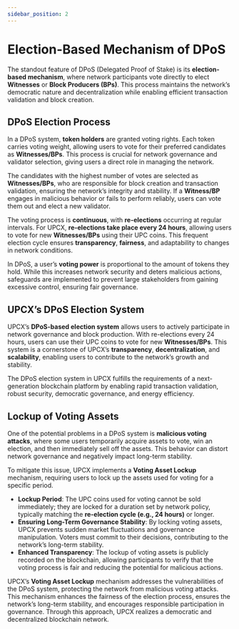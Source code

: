 ```yaml
---
sidebar_position: 2
---
```


# Election-Based Mechanism of DPoS

The standout feature of DPoS (Delegated Proof of Stake) is its **election-based mechanism**, where network participants vote directly to elect **Witnesses** or **Block Producers (BPs)**. This process maintains the network’s democratic nature and decentralization while enabling efficient transaction validation and block creation.

## DPoS Election Process

In a DPoS system, **token holders** are granted voting rights. Each token carries voting weight, allowing users to vote for their preferred candidates as **Witnesses/BPs**. This process is crucial for network governance and validator selection, giving users a direct role in managing the network.

The candidates with the highest number of votes are selected as **Witnesses/BPs**, who are responsible for block creation and transaction validation, ensuring the network’s integrity and stability. If a **Witness/BP** engages in malicious behavior or fails to perform reliably, users can vote them out and elect a new validator.

The voting process is **continuous**, with **re-elections** occurring at regular intervals. For UPCX, **re-elections take place every 24 hours**, allowing users to vote for new **Witnesses/BPs** using their UPC coins. This frequent election cycle ensures **transparency**, **fairness**, and adaptability to changes in network conditions.

In DPoS, a user’s **voting power** is proportional to the amount of tokens they hold. While this increases network security and deters malicious actions, safeguards are implemented to prevent large stakeholders from gaining excessive control, ensuring fair governance.

## UPCX’s DPoS Election System

UPCX’s **DPoS-based election system** allows users to actively participate in network governance and block production. With re-elections every 24 hours, users can use their UPC coins to vote for new **Witnesses/BPs**. This system is a cornerstone of UPCX’s **transparency**, **decentralization**, and **scalability**, enabling users to contribute to the network’s growth and stability.

The DPoS election system in UPCX fulfills the requirements of a next-generation blockchain platform by enabling rapid transaction validation, robust security, democratic governance, and energy efficiency.

## **Lockup of Voting Assets**

One of the potential problems in a DPoS system is **malicious voting attacks**, where some users temporarily acquire assets to vote, win an election, and then immediately sell off the assets. This behavior can distort network governance and negatively impact long-term stability.

To mitigate this issue, UPCX implements a **Voting Asset Lockup** mechanism, requiring users to lock up the assets used for voting for a specific period.

- **Lockup Period**:
  The UPC coins used for voting cannot be sold immediately; they are locked for a duration set by network policy, typically matching the **re-election cycle (e.g., 24 hours)** or longer.
- **Ensuring Long-Term Governance Stability**:
  By locking voting assets, UPCX prevents sudden market fluctuations and governance manipulation. Voters must commit to their decisions, contributing to the network’s long-term stability.
- **Enhanced Transparency**:
  The lockup of voting assets is publicly recorded on the blockchain, allowing participants to verify that the voting process is fair and reducing the potential for malicious actions.

UPCX’s **Voting Asset Lockup** mechanism addresses the vulnerabilities of the DPoS system, protecting the network from malicious voting attacks. This mechanism enhances the fairness of the election process, ensures the network’s long-term stability, and encourages responsible participation in governance. Through this approach, UPCX realizes a democratic and decentralized blockchain network.
